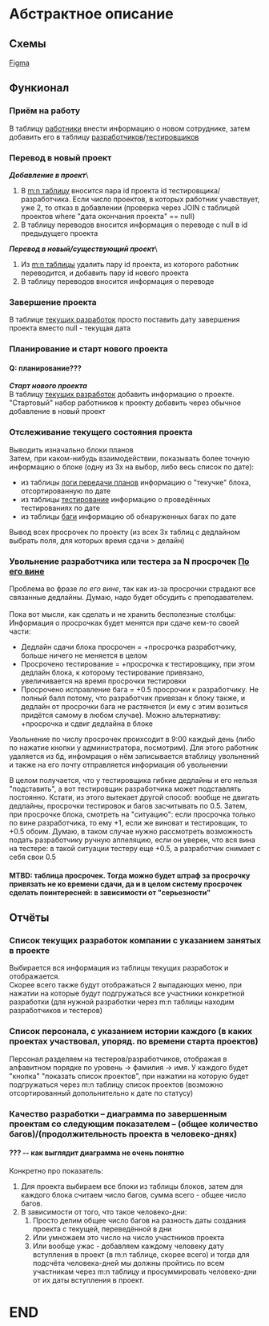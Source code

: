 # Абстрактное описание
## Схемы
[Figma](https://www.figma.com/file/g0IRjguVJjrEBVWXO7t9YO/%D0%91%D0%94.-%D0%A0%D0%B0%D0%B7%D1%80%D0%B0%D0%B1%D0%BE%D1%82%D0%BA%D0%B0-%D0%9F%D0%9E?type=whiteboard&node-id=0-1&t=e2wgav5SLKfbsAj8-0)
## Функионал
### Приём на работу
В таблицу [работники](https://www.figma.com/file/g0IRjguVJjrEBVWXO7t9YO/%D0%91%D0%94.-%D0%A0%D0%B0%D0%B7%D1%80%D0%B0%D0%B1%D0%BE%D1%82%D0%BA%D0%B0-%D0%9F%D0%9E?type=whiteboard&node-id=1-136&t=e2wgav5SLKfbsAj8-0) внести информацию о новом сотруднике, затем добавить его в таблицу [разработчиков](https://www.figma.com/file/g0IRjguVJjrEBVWXO7t9YO/%D0%91%D0%94.-%D0%A0%D0%B0%D0%B7%D1%80%D0%B0%D0%B1%D0%BE%D1%82%D0%BA%D0%B0-%D0%9F%D0%9E?type=whiteboard&node-id=1-136&t=e2wgav5SLKfbsAj8-0)/[тестировщиков](https://www.figma.com/file/g0IRjguVJjrEBVWXO7t9YO/%D0%91%D0%94.-%D0%A0%D0%B0%D0%B7%D1%80%D0%B0%D0%B1%D0%BE%D1%82%D0%BA%D0%B0-%D0%9F%D0%9E?type=whiteboard&node-id=1-120&t=e2wgav5SLKfbsAj8-0)

### Перевод в новый проект
***Добавление в проект***\
1. В [m:n таблицу](https://www.figma.com/file/g0IRjguVJjrEBVWXO7t9YO/%D0%91%D0%94.-%D0%A0%D0%B0%D0%B7%D1%80%D0%B0%D0%B1%D0%BE%D1%82%D0%BA%D0%B0-%D0%9F%D0%9E?type=whiteboard&node-id=2-445&t=e2wgav5SLKfbsAj8-0) вносится пара id проекта id тестировщика/разработчика. Если число проектов, в которых работник учавствует, уже 2, то отказ в добавлении (проверка через JOIN с таблицей проектов where "дата окончания проекта" == null)
2. В таблицу переводов вносится информация о переводе с null в id предыдущего проекта
   
***Перевод в новый/существующий проект***\
1.  Из [m:n таблицы](https://www.figma.com/file/g0IRjguVJjrEBVWXO7t9YO/%D0%91%D0%94.-%D0%A0%D0%B0%D0%B7%D1%80%D0%B0%D0%B1%D0%BE%D1%82%D0%BA%D0%B0-%D0%9F%D0%9E?type=whiteboard&node-id=2-445&t=e2wgav5SLKfbsAj8-0) удалить пару id проекта, из которого работник переводится, и добавить пару id нового проекта
2. В таблицу переводов вносится информация о переводе

### Завершение проекта
В таблице [текущих разработок](https://www.figma.com/file/g0IRjguVJjrEBVWXO7t9YO/%D0%91%D0%94.-%D0%A0%D0%B0%D0%B7%D1%80%D0%B0%D0%B1%D0%BE%D1%82%D0%BA%D0%B0-%D0%9F%D0%9E?type=whiteboard&node-id=1-90&t=e2wgav5SLKfbsAj8-0) просто поставить дату завершения проекта вместо null - текущая дата

### Планирование и старт нового проекта
#### Q: планирование???
***Старт нового проекта***\
В таблицу [текущих разработок](https://www.figma.com/file/g0IRjguVJjrEBVWXO7t9YO/%D0%91%D0%94.-%D0%A0%D0%B0%D0%B7%D1%80%D0%B0%D0%B1%D0%BE%D1%82%D0%BA%D0%B0-%D0%9F%D0%9E?type=whiteboard&node-id=1-90&t=e2wgav5SLKfbsAj8-0) добавить информацию о проекте. "Стартовый" набор работников к проекту добавить через обычное добавление в новый проект

### Отслеживание текущего состояния проекта
Выводить изначально блоки планов\
Затем, при каком-нибудь взаимодействии, показывать более точную информацию о блоке (одну из 3х на выбор, либо весь список по дате):
- из таблицы [логи передачи планов](https://www.figma.com/file/g0IRjguVJjrEBVWXO7t9YO/%D0%91%D0%94.-%D0%A0%D0%B0%D0%B7%D1%80%D0%B0%D0%B1%D0%BE%D1%82%D0%BA%D0%B0-%D0%9F%D0%9E?type=whiteboard&node-id=1-307&t=e2wgav5SLKfbsAj8-0) информацию о "текучке" блока, отсортированную по дате
- из таблицы [тестирование](https://www.figma.com/file/g0IRjguVJjrEBVWXO7t9YO/%D0%91%D0%94.-%D0%A0%D0%B0%D0%B7%D1%80%D0%B0%D0%B1%D0%BE%D1%82%D0%BA%D0%B0-%D0%9F%D0%9E?type=whiteboard&node-id=1-345&t=e2wgav5SLKfbsAj8-0) информацию о проведённых тестированиях по дате
- из таблицы [баги](https://www.figma.com/file/g0IRjguVJjrEBVWXO7t9YO/%D0%91%D0%94.-%D0%A0%D0%B0%D0%B7%D1%80%D0%B0%D0%B1%D0%BE%D1%82%D0%BA%D0%B0-%D0%9F%D0%9E?type=whiteboard&node-id=1-411&t=e2wgav5SLKfbsAj8-0) информацию об обнаруженных багах по дате

Вывод всех просрочек по проекту (из всех 3х таблиц с дедлайном выбрать поля, для которых время сдачи > делайн)

### Увольнение разработчика или тестера за N просрочек <u>По его вине</u>
Проблема во фразе *по его вине*, так как из-за просрочки страдают все связанные дедлайны. Думаю, надо будет обсудить с преподавателем.\
\
Пока вот мысли, как сделать и не хранить бесполезные столбцы:\
Информация о просрочках будет менятся при сдаче кем-то своей части:
- Дедлайн сдачи блока просрочен = +просрочка разработчику, больше ничего не меняется в целом
- Просрочено тестирование = +просрочка к тестировщику, при этом дедлайн блока, к которому тестирование привязано,  
увеличивается на время просрочки тестировки
- Просрочено исправление бага = +0.5 просрочки к разработчику. Не полный балл потому, что разработчик привязан к блоку также, и дедлайн от просрочки бага не растянется (и ему с этим возиться придётся самому в любом случае). Можно альтернативу: +просрочка и сдвиг дедлайна в блоке

Увольнение по числу просрочек проихсодит в 9:00 каждый день (либо по нажатие кнопки у администратора, посмотрим). Для этого работник удаляется из бд, инфомрация о нём записывается втаблицу увольнений и также на его почту отправляется информация об увольнении

В целом получается, что у тестировщика гибкие дедлайны и его нельзя "подставить", а вот тестировщик разработчика может подставлять постоянно. Кстати, из этого вытекает другой способ: вообще не двигать дедлайны, просрочки тестировок и багов засчитывать по 0.5. Затем, при просрочке блока, смотреть на "ситуацию": если просрочка только по вине разработчика, то ему +1, если же виноват и тестировщик, то +0.5 обоим. Думаю, в таком случае нужно рассмотреть возможность подать разработчику ручную аппеляцию, если он уверен, что вся вина на тестере: в такой ситуации тестеру еще +0.5, а разработчик снимает с себя свои 0.5

#### MTBD: таблица просрочек. Тогда можно будет штраф за просрочку привязать не ко времени сдачи, да и в целом систему просрочек сделать поинтересней: в зависимости от "серьезности"


## Отчёты
### Список текущих разработок компании с указанием занятых в проекте
Выбирается вся информация из таблицы текущих разработок и отображается.\
Скорее всего также будут отображаться 2 выпадающих меню, при нажатии на которые будут подгружаться все участники конкретной разработки (для нужной разработки через m:n таблицы находим разработчиков и тестеров)

### Список персонала, с указанием истории каждого (в каких проектах участвовал, упоряд. по времени старта проектов)
Персонал разделяем на тестеров/разработчиков, отображая в алфавитном порядке по уровень -> фамилия -> имя. У каждого будет "кнопка" "показать список проектов", при нажатии на которую будет подгружаться через m:n таблицу список проектов (возможно отсортированный допольнительно к дате по статусу)

### Качество разработки – диаграмма по завершенным проектам со следующим показателем – (общее количество багов)/(продолжительность проекта в человеко-днях)
#### ??? -- как выглядит диаграмма не очень понятно
Конкретно про показатель:
1. Для проекта выбираем все блоки из таблицы блоков, затем для каждого блока считаем число багов, сумма всего - общее число багов.
2. В зависимости от того, что такое человеко-дни:
   1. Просто делим общее число багов на разность даты создания проекта с текущей, переведённой в дни
   2. Или умножаем это число на число участников проекта
   3. Или вообще ужас - добавляем каждому человеку дату вступления в проект (в m:n таблице, скорее всего) и тогда для подсчёта человека-дней мы должны пройтись по всем участникам через m:n таблицу и просуммировать человеко-дни от их даты вступления в проект.

# END 